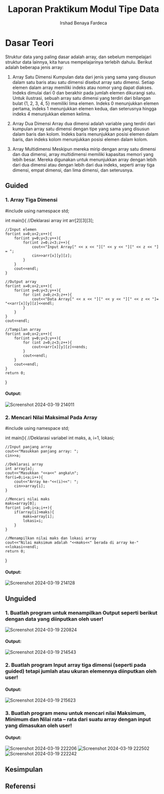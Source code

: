 # <h1 align="center">Laporan Praktikum Modul Tipe Data</h1>
<p align="center">Irshad Benaya Fardeca</p>

# Dasar Teori

Struktur data yang paling dasar adalah array, dan sebelum mempelajari struktur data lainnya, kita harus mempelajarinya terlebih dahulu. Berikut adalah beberapa jenis array:


1) Array Satu Dimensi
Kumpulan data dari jenis yang sama yang disusun dalam satu baris atau satu dimensi disebut array satu dimensi. Setiap elemen dalam array memiliki indeks atau nomor yang dapat diakses. Indeks dimulai dari 0 dan berakhir pada jumlah elemen dikurangi satu. Untuk ilustrasi, sebuah array satu dimensi yang terdiri dari bilangan bulat {1, 2, 3, 4, 5} memiliki lima elemen. Indeks 0 menunjukkan elemen pertama, indeks 1 menunjukkan elemen kedua, dan seterusnya hingga indeks 4 menunjukkan elemen kelima.


2) Array Dua Dimensi
Array dua dimensi adalah variable yang terdiri dari kumpulan array satu dimensi dengan tipe yang sama yang disusun dalam baris dan kolom. Indeks baris menunjukkan posisi elemen dalam baris, dan indeks kolom menunjukkan posisi elemen dalam kolom.


3) Array Multidimensi
Meskipun mereka mirip dengan array satu dimensi dan dua dimensi, array multidimensi memiliki kapasitas memori yang lebih besar. Mereka digunakan untuk menunjukkan array dengan lebih dari dua dimensi atau dengan lebih dari dua indeks, seperti array tiga dimensi, empat dimensi, dan lima dimensi, dan seterusnya.



## Guided 
### 1. Array Tiga Dimensi

#include <iostream>
using namespace std;

int main(){
    //Deklarasi array
    int arr[2][3][3];
    
    //Input elemen
    for(int x=0;x<2;x++){
        for(int y=0;y<3;y++){
            for(int z=0;z<3;z++){
                cout<<"Input Array[" << x << "][" << y << "][" << z << "] = ";
                cin>>arr[x][y][z];
            }
        }
        cout<<endl;
    }

    //Output array
    for(int x=0;x<2;x++){
        for(int y=0;y<3;y++){
            for (int z=0;z<3;z++){
                cout<<"Data Array[" << x << "][" << y << "][" << z << "]= "<<arr[x][y][z]<<endl;
            }
        }
    }
    cout<<endl;

    //Tampilan array
    for(int x=0;x<2;x++){
        for(int y=0;y<3;y++){
            for (int z=0;z<3;z++){
                cout<<arr[x][y][z]<<ends;
            }
            cout<<endl;
        }
        cout<<endl;
    }
    return 0;
}

#### Output:
![Screenshot 2024-03-19 214011](https://github.com/Cryoschr/Struktur-Data-Assigment/assets/161663646/b0dbfe7c-c8f6-40bb-a720-03860f1857c7)


### 2. Mencari Nilai Maksimal Pada Array

#include <iostream>
using namespace std;

int main(){
    //Deklarasi variabel
    int maks, a, i=1, lokasi;

    //Input panjang array
    cout<<"Masukkan panjang array: ";
    cin>>a;
    
    //Deklarasi array
    int array[a];
    cout<<"Masukkan "<<a<<" angka\n";
    for(i=0;i<a;i++){
        cout<<"Array ke-"<<(i)<<": ";
        cin>>array[i];
    }
    
    //Mencari nilai maks
    maks=array[0];
    for(int i=0;i<a;i++){
        if(array[i]>maks){
            maks=array[i];
            lokasi=i;
        }
    }

    //Menampilkan nilai maks dan lokasi array
    cout<<"Nilai maksimum adalah "<<maks<<" berada di array ke-"<<lokasi<<endl;
    return 0;
}

#### Output:
![Screenshot 2024-03-19 214128](https://github.com/Cryoschr/Struktur-Data-Assigment/assets/161663646/0b4be380-1efc-4b11-825c-a93eec64ce91)



## Unguided 
### 1. Buatlah program untuk menampilkan Output seperti berikut dengan data yang diinputkan oleh user!
![Screenshot 2024-03-19 220824](https://github.com/Cryoschr/Struktur-Data-Assigment/assets/161663646/f4320902-3614-44e5-8aa6-ba846249b6ea)

#### Output:
![Screenshot 2024-03-19 214543](https://github.com/Cryoschr/Struktur-Data-Assigment/assets/161663646/a8ecc4de-4f87-4e67-b560-4185b641d804)



### 2. Buatlah program Input array tiga dimensi (seperti pada guided) tetapi jumlah atau ukuran elemennya diinputkan oleh user!

#### Output:
![Screenshot 2024-03-19 215623](https://github.com/Cryoschr/Struktur-Data-Assigment/assets/161663646/0af0bb53-7414-45e0-b48f-c32db5bfbab3)


### 3. Buatlah program menu untuk mencari nilai Maksimum, Minimum dan Nilai rata – rata dari suatu array dengan input yang dimasukan oleh user!

#### Output:
![Screenshot 2024-03-19 222206](https://github.com/Cryoschr/Struktur-Data-Assigment/assets/161663646/12477c7c-33c4-4792-a390-474091520cfc)
![Screenshot 2024-03-19 222502](https://github.com/Cryoschr/Struktur-Data-Assigment/assets/161663646/376b4d3c-caf2-4c5b-b539-fed15d0fc763)
![Screenshot 2024-03-19 222242](https://github.com/Cryoschr/Struktur-Data-Assigment/assets/161663646/ba5c4482-1c84-444a-9437-25997a48b555)

## Kesimpulan


## Referensi
